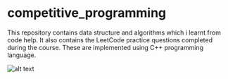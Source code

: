 # competitive_programming
This repository contains data structure and algorithms which i learnt from code help.
It also contains the LeetCode practice questions completed during the course.
These are implemented using C++ programming language.

![ alt text ](https://miro.medium.com/v2/resize:fit:828/format:webp/1*Zk0wQ405cF8kV0gR_wEPtg.png)
